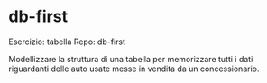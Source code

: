 # db-first

Esercizio: tabella
Repo: db-first

Modellizzare la struttura di una tabella per memorizzare tutti i dati riguardanti delle auto usate messe in vendita da un concessionario.